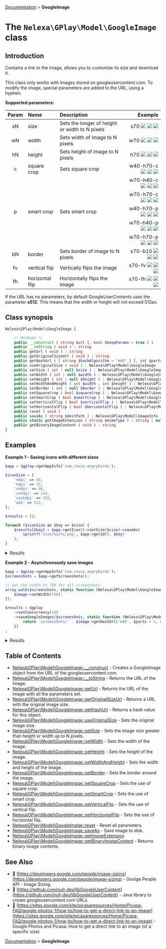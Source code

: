 [Documentation](../../README.md) > **GoogleImage**

# The `Nelexa\GPlay\Model\GoogleImage` class

## Introduction
Contains a link to the image, allows you to customize its size and download it.

This class only works with images stored on googleusercontent.com.
To modify the image, special parameters are added to the URL, using a hyphen.

**Supported parameters:**

| Param | Name         | Description                                     | Example                       |
| :---: |:------------ | :---------------------------------------------- | ----------------------------: |
| sN | size            | Sets the longer of height or width to N pixels  | s70 ![][_s] ![][_s2] ![][_s3] |
| wN | width           | Sets width of image to N pixels                 | w70 ![][_w] ![][_w2] ![][_w3] |
| hN | height          | Sets height of image to N pixels                | h70 ![][_h] ![][_h2] ![][_h3] |
| c  | square crop     | Sets square crop                   | w40-h70-c ![][_c1.1] ![][_c1.2] ![][_c1.3] |
|    |                 |                                    | w70-h40-c ![][_c2.1] ![][_c2.2] ![][_c2.3] |
|    |                 |                                    | w70-h70-c ![][_c3.1] ![][_c3.2] ![][_c3.3] |
| p  | smart crop      | Sets smart crop                    | w40-h70-p ![][_p1.1] ![][_p1.2] ![][_p1.3] |
|    |                 |                                    | w70-h40-p ![][_p2.1] ![][_p2.2] ![][_p2.3] |
|    |                 |                                    | w70-h70-p ![][_p3.1] ![][_p3.2] ![][_p3.3] |
| bN | border          | Sets border of image to N pixels            | s70-b10 ![][_b] ![][_b2] ![][_b3] |
| fv | vertical flip   | Vertically flips the image                | s70-fv ![][_fv] ![][_fv2] ![][_fv3] |
| fh | horizontal flip | Horizontally flips the image              | s70-fh ![][_fh] ![][_fh2] ![][_fh3] |

[_s]:https://lh3.googleusercontent.com/6EtT4dght1QF9-XYvSiwx2uqkBiOnrwq-N-dPZLUw4x61Bh2Bp_w6BZ_d0dZPoTBVqM=s70
[_w]:https://lh3.googleusercontent.com/6EtT4dght1QF9-XYvSiwx2uqkBiOnrwq-N-dPZLUw4x61Bh2Bp_w6BZ_d0dZPoTBVqM=w70
[_h]:https://lh3.googleusercontent.com/6EtT4dght1QF9-XYvSiwx2uqkBiOnrwq-N-dPZLUw4x61Bh2Bp_w6BZ_d0dZPoTBVqM=h70
[_c1.1]:https://lh3.googleusercontent.com/6EtT4dght1QF9-XYvSiwx2uqkBiOnrwq-N-dPZLUw4x61Bh2Bp_w6BZ_d0dZPoTBVqM=w40-h70-c
[_c2.1]:https://lh3.googleusercontent.com/6EtT4dght1QF9-XYvSiwx2uqkBiOnrwq-N-dPZLUw4x61Bh2Bp_w6BZ_d0dZPoTBVqM=w70-h40-c
[_c3.1]:https://lh3.googleusercontent.com/6EtT4dght1QF9-XYvSiwx2uqkBiOnrwq-N-dPZLUw4x61Bh2Bp_w6BZ_d0dZPoTBVqM=w70-h70-c
[_p1.1]:https://lh3.googleusercontent.com/6EtT4dght1QF9-XYvSiwx2uqkBiOnrwq-N-dPZLUw4x61Bh2Bp_w6BZ_d0dZPoTBVqM=w40-h70-p
[_p2.1]:https://lh3.googleusercontent.com/6EtT4dght1QF9-XYvSiwx2uqkBiOnrwq-N-dPZLUw4x61Bh2Bp_w6BZ_d0dZPoTBVqM=w70-h40-p
[_p3.1]:https://lh3.googleusercontent.com/6EtT4dght1QF9-XYvSiwx2uqkBiOnrwq-N-dPZLUw4x61Bh2Bp_w6BZ_d0dZPoTBVqM=w70-h70-p
[_b]:https://lh3.googleusercontent.com/6EtT4dght1QF9-XYvSiwx2uqkBiOnrwq-N-dPZLUw4x61Bh2Bp_w6BZ_d0dZPoTBVqM=s70-b10
[_fv]:https://lh3.googleusercontent.com/6EtT4dght1QF9-XYvSiwx2uqkBiOnrwq-N-dPZLUw4x61Bh2Bp_w6BZ_d0dZPoTBVqM=s70-fv
[_fh]:https://lh3.googleusercontent.com/6EtT4dght1QF9-XYvSiwx2uqkBiOnrwq-N-dPZLUw4x61Bh2Bp_w6BZ_d0dZPoTBVqM=s70-fh

[_s2]:https://lh3.googleusercontent.com/7tB9mdZ61rXn1uhgPVeGDV39FMtce_bDxyFcRMKlbZy_AbGP6rHn8BknJI4n-U4hki8p=s70
[_w2]:https://lh3.googleusercontent.com/7tB9mdZ61rXn1uhgPVeGDV39FMtce_bDxyFcRMKlbZy_AbGP6rHn8BknJI4n-U4hki8p=w70
[_h2]:https://lh3.googleusercontent.com/7tB9mdZ61rXn1uhgPVeGDV39FMtce_bDxyFcRMKlbZy_AbGP6rHn8BknJI4n-U4hki8p=h70
[_c1.2]:https://lh3.googleusercontent.com/7tB9mdZ61rXn1uhgPVeGDV39FMtce_bDxyFcRMKlbZy_AbGP6rHn8BknJI4n-U4hki8p=w40-h70-c
[_c2.2]:https://lh3.googleusercontent.com/7tB9mdZ61rXn1uhgPVeGDV39FMtce_bDxyFcRMKlbZy_AbGP6rHn8BknJI4n-U4hki8p=w70-h40-c
[_c3.2]:https://lh3.googleusercontent.com/7tB9mdZ61rXn1uhgPVeGDV39FMtce_bDxyFcRMKlbZy_AbGP6rHn8BknJI4n-U4hki8p=w70-h70-c
[_p1.2]:https://lh3.googleusercontent.com/7tB9mdZ61rXn1uhgPVeGDV39FMtce_bDxyFcRMKlbZy_AbGP6rHn8BknJI4n-U4hki8p=w40-h70-p
[_p2.2]:https://lh3.googleusercontent.com/7tB9mdZ61rXn1uhgPVeGDV39FMtce_bDxyFcRMKlbZy_AbGP6rHn8BknJI4n-U4hki8p=w70-h40-p
[_p3.2]:https://lh3.googleusercontent.com/7tB9mdZ61rXn1uhgPVeGDV39FMtce_bDxyFcRMKlbZy_AbGP6rHn8BknJI4n-U4hki8p=w70-h70-p
[_b2]:https://lh3.googleusercontent.com/7tB9mdZ61rXn1uhgPVeGDV39FMtce_bDxyFcRMKlbZy_AbGP6rHn8BknJI4n-U4hki8p=s70-b10
[_fv2]:https://lh3.googleusercontent.com/7tB9mdZ61rXn1uhgPVeGDV39FMtce_bDxyFcRMKlbZy_AbGP6rHn8BknJI4n-U4hki8p=s70-fv
[_fh2]:https://lh3.googleusercontent.com/7tB9mdZ61rXn1uhgPVeGDV39FMtce_bDxyFcRMKlbZy_AbGP6rHn8BknJI4n-U4hki8p=s70-fh

[_s3]:https://lh3.googleusercontent.com/tCijG_gfFddONMX6aDD8RjnohoVy0TNbx5wc_Jn9ERSBBXIVtMqO_vs1h-v_FPFrzA0=s70
[_w3]:https://lh3.googleusercontent.com/tCijG_gfFddONMX6aDD8RjnohoVy0TNbx5wc_Jn9ERSBBXIVtMqO_vs1h-v_FPFrzA0=w70
[_h3]:https://lh3.googleusercontent.com/tCijG_gfFddONMX6aDD8RjnohoVy0TNbx5wc_Jn9ERSBBXIVtMqO_vs1h-v_FPFrzA0=h70
[_c1.3]:https://lh3.googleusercontent.com/tCijG_gfFddONMX6aDD8RjnohoVy0TNbx5wc_Jn9ERSBBXIVtMqO_vs1h-v_FPFrzA0=w40-h70-c
[_c2.3]:https://lh3.googleusercontent.com/tCijG_gfFddONMX6aDD8RjnohoVy0TNbx5wc_Jn9ERSBBXIVtMqO_vs1h-v_FPFrzA0=w70-h40-c
[_c3.3]:https://lh3.googleusercontent.com/tCijG_gfFddONMX6aDD8RjnohoVy0TNbx5wc_Jn9ERSBBXIVtMqO_vs1h-v_FPFrzA0=w70-h70-c
[_p1.3]:https://lh3.googleusercontent.com/tCijG_gfFddONMX6aDD8RjnohoVy0TNbx5wc_Jn9ERSBBXIVtMqO_vs1h-v_FPFrzA0=w40-h70-p
[_p2.3]:https://lh3.googleusercontent.com/tCijG_gfFddONMX6aDD8RjnohoVy0TNbx5wc_Jn9ERSBBXIVtMqO_vs1h-v_FPFrzA0=w70-h40-p
[_p3.3]:https://lh3.googleusercontent.com/tCijG_gfFddONMX6aDD8RjnohoVy0TNbx5wc_Jn9ERSBBXIVtMqO_vs1h-v_FPFrzA0=w70-h70-p
[_b3]:https://lh3.googleusercontent.com/tCijG_gfFddONMX6aDD8RjnohoVy0TNbx5wc_Jn9ERSBBXIVtMqO_vs1h-v_FPFrzA0=s70-b10
[_fv3]:https://lh3.googleusercontent.com/tCijG_gfFddONMX6aDD8RjnohoVy0TNbx5wc_Jn9ERSBBXIVtMqO_vs1h-v_FPFrzA0=s70-fv
[_fh3]:https://lh3.googleusercontent.com/tCijG_gfFddONMX6aDD8RjnohoVy0TNbx5wc_Jn9ERSBBXIVtMqO_vs1h-v_FPFrzA0=s70-fh

If the URL has no parameters, by default GoogleUserContents uses the parameter **s512**.
This means that the width or height will not exceed 512px.

## Class synopsis
```php
Nelexa\GPlay\Model\GoogleImage {

    /* Methods */
    public __construct ( string $url [, bool $keepParams = true ] ) 
    public __toString ( void ) : string
    public getUrl ( void ) : string
    public getOriginalSizeUrl ( void ) : string
    public getHashUrl ( [ string $hashAlgorithm = "md5" ] [, int $parts = 0 ] [, int $partLength = 2 ] ) : string
    public useOriginalSize ( void ) : Nelexa\GPlay\Model\GoogleImage
    public setSize ( int | null $size ) : Nelexa\GPlay\Model\GoogleImage
    public setWidth ( int | null $width ) : Nelexa\GPlay\Model\GoogleImage
    public setHeight ( int | null $height ) : Nelexa\GPlay\Model\GoogleImage
    public setWidthAndHeight ( int $width , int $height ) : Nelexa\GPlay\Model\GoogleImage
    public setBorder ( int | null $border ) : Nelexa\GPlay\Model\GoogleImage
    public setSquareCrop ( bool $squareCrop ) : Nelexa\GPlay\Model\GoogleImage
    public setSmartCrop ( bool $smartCrop ) : Nelexa\GPlay\Model\GoogleImage
    public setVerticalFlip ( bool $verticalFlip ) : Nelexa\GPlay\Model\GoogleImage
    public setHorizontalFlip ( bool $horizontalFlip ) : Nelexa\GPlay\Model\GoogleImage
    public reset ( void ) 
    public saveAs ( string $destPath ) : Nelexa\GPlay\Model\ImageInfo
    public static getImageExtension ( string $mimeType ) : string | null
    public getBinaryImageContent ( void ) : string
}
```

## Examples
**Example 1 - Saving icons with different sizes**
```php
$app = $gplay->getAppInfo('com.rovio.angrybirds');

$iconSize = [
    'mdpi' => 48,
    'hdpi' => 72,
    'xhdpi' => 96,
    'xxhdpi' => 144,
    'xxxhdpi' => 192,
    'web' => 512,
];

$results = [];

foreach ($iconSize as $key => $size) {
    $results[$key] = $app->getIcon()->setSize($size)->saveAs(
        sprintf('icon/%s/%s.png', $app->getId(), $key)
    );
}
```
<details>
  <summary>Results</summary>

```php
array:6 [
    "mdpi" => class Nelexa\GPlay\Model\ImageInfo {
      -getUrl(): string: "https://play-lh.googleusercontent.com/iOi6YJxQwMenT5UQWGPWTrFMQFm68IC4uKlFtARveZzVD5lTZ7fC47_rnnF7Tk48DpY=s48"
      -getFilename(): string: "icon/com.rovio.angrybirds/mdpi.png"
      -getMimeType(): string: "image/png"
      -getExtension(): string: "png"
      -getWidth(): int: 48
      -getHeight(): int: 48
      -getFilesize(): int: 4274
      -asArray(): array: …
      -jsonSerialize(): array: …
    }
    "hdpi" => class Nelexa\GPlay\Model\ImageInfo {
      -getUrl(): string: "https://play-lh.googleusercontent.com/iOi6YJxQwMenT5UQWGPWTrFMQFm68IC4uKlFtARveZzVD5lTZ7fC47_rnnF7Tk48DpY=s72"
      -getFilename(): string: "icon/com.rovio.angrybirds/hdpi.png"
      -getMimeType(): string: "image/png"
      -getExtension(): string: "png"
      -getWidth(): int: 72
      -getHeight(): int: 72
      -getFilesize(): int: 7463
      -asArray(): array: …
      -jsonSerialize(): array: …
    }
    …
  ]
```

</details>

**Example 2 - Asynchronously save images**
```php
$app = $gplay->getAppInfo('com.rovio.angrybirds');
$screenshots = $app->getScreenshots();

// set the width to 700 for all screenshots
array_walk($screenshots, static function (Nelexa\GPlay\Model\GoogleImage $image): void {
    $image->setWidth(700);
});

$results = $gplay
    ->setConcurrency(10)
    ->saveGoogleImages($screenshots, static function (Nelexa\GPlay\Model\GoogleImage $image): string {
        return 'screenshots/' . $image->getHashUrl('md5', $parts = 1, $partsLength = 3);
    })
;
```
<details>
  <summary>Results</summary>

```php
array:15 [
    0 => class Nelexa\GPlay\Model\ImageInfo {
      -getUrl(): string: "https://play-lh.googleusercontent.com/L615QU2G2qxv68di7WqB4V40mDsOgko4iKmz-NB6SzwLejM8x4i2CbAqgkIxBqZ3A9M=w700"
      -getFilename(): string: "screenshots/37e/37eebc70b829870d51568c92ce522177"
      -getMimeType(): string: "image/png"
      -getExtension(): string: "png"
      -getWidth(): int: 700
      -getHeight(): int: 1245
      -getFilesize(): int: 610385
      -asArray(): array: …
      -jsonSerialize(): array: …
    }
    1 => class Nelexa\GPlay\Model\ImageInfo {
      -getUrl(): string: "https://play-lh.googleusercontent.com/d6CY2BSvBXFLK8J3WqJEdDr53_OZ43Aijr43CjG1QKUfHXt4E_zDNBZWoMqkxONzOQ=w700"
      -getFilename(): string: "screenshots/6ea/6eab90ada1ab05ef19949da287f374ca"
      -getMimeType(): string: "image/png"
      -getExtension(): string: "png"
      -getWidth(): int: 700
      -getHeight(): int: 1245
      -getFilesize(): int: 815830
      -asArray(): array: …
      -jsonSerialize(): array: …
    }
    …
  ]
```

</details>

## Table of Contents
* [Nelexa\GPlay\Model\GoogleImage::__construct](googleimage.__construct.md) - Creates a GoogleImage object from the URL of the googleusercontent.com.
* [Nelexa\GPlay\Model\GoogleImage::__toString](googleimage.__tostring.md) - Returns the URL of the image.
* [Nelexa\GPlay\Model\GoogleImage::getUrl](googleimage.geturl.md) - Returns the URL of the image with all the parameters set.
* [Nelexa\GPlay\Model\GoogleImage::getOriginalSizeUrl](googleimage.getoriginalsizeurl.md) - Returns a URL with the original image size.
* [Nelexa\GPlay\Model\GoogleImage::getHashUrl](googleimage.gethashurl.md) - Returns a hash value for this object.
* [Nelexa\GPlay\Model\GoogleImage::useOriginalSize](googleimage.useoriginalsize.md) - Sets the original image size.
* [Nelexa\GPlay\Model\GoogleImage::setSize](googleimage.setsize.md) - Sets the image size greater than height or width up to N pixels.
* [Nelexa\GPlay\Model\GoogleImage::setWidth](googleimage.setwidth.md) - Sets the width of the image.
* [Nelexa\GPlay\Model\GoogleImage::setHeight](googleimage.setheight.md) - Sets the height of the image.
* [Nelexa\GPlay\Model\GoogleImage::setWidthAndHeight](googleimage.setwidthandheight.md) - Sets the width and height of the image.
* [Nelexa\GPlay\Model\GoogleImage::setBorder](googleimage.setborder.md) - Sets the border around the image.
* [Nelexa\GPlay\Model\GoogleImage::setSquareCrop](googleimage.setsquarecrop.md) - Sets the use of square crop.
* [Nelexa\GPlay\Model\GoogleImage::setSmartCrop](googleimage.setsmartcrop.md) - Sets the use of smart crop.
* [Nelexa\GPlay\Model\GoogleImage::setVerticalFlip](googleimage.setverticalflip.md) - Sets the use of vertical flip.
* [Nelexa\GPlay\Model\GoogleImage::setHorizontalFlip](googleimage.sethorizontalflip.md) - Sets the use of horizontal flip.
* [Nelexa\GPlay\Model\GoogleImage::reset](googleimage.reset.md) - Reset all parameters.
* [Nelexa\GPlay\Model\GoogleImage::saveAs](googleimage.saveas.md) - Save image to disk.
* [Nelexa\GPlay\Model\GoogleImage::getImageExtension](googleimage.getimageextension.md)
* [Nelexa\GPlay\Model\GoogleImage::getBinaryImageContent](googleimage.getbinaryimagecontent.md) - Returns binary image contents.


## See Also
* :link: [https://developers.google.com/people/image-sizing](https://developers.google.com/people/image-sizing) - Goolge People API - Image Sizing.
* :link: [https://github.com/null-dev/libGoogleUserContent](https://github.com/null-dev/libGoogleUserContent) - Java library to create googleusercontent.com URLs.
* :link: [https://sites.google.com/site/picasaresources/Home/Picasa-FAQ/google-photos-1/how-to/how-to-get-a-direct-link-to-an-image](https://sites.google.com/site/picasaresources/Home/Picasa-FAQ/google-photos-1/how-to/how-to-get-a-direct-link-to-an-image) - Google Photos and Picasa: How to get a direct link to an image (of a specific size)

[Documentation](../../README.md) > **GoogleImage**
